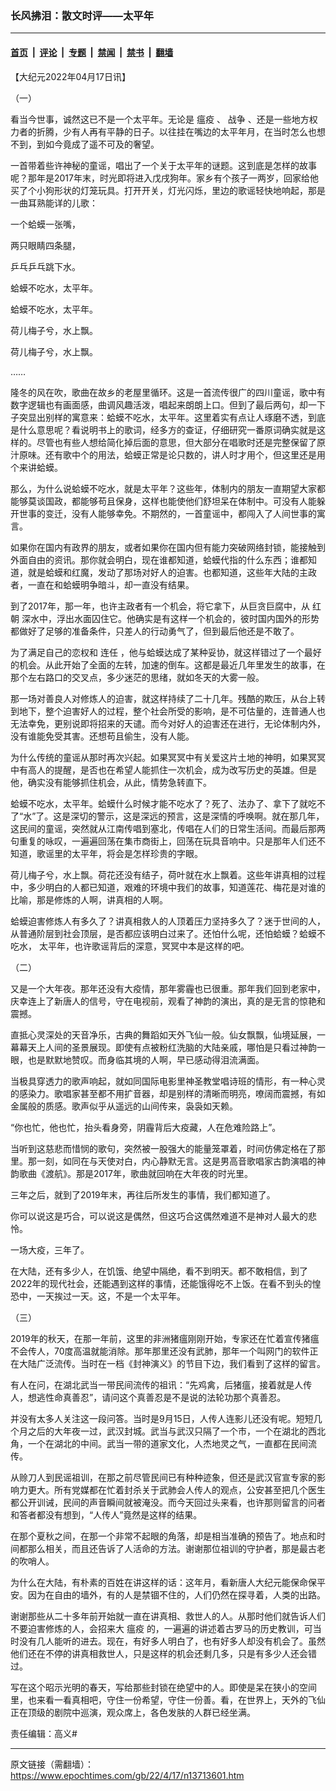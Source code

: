 ### 长风拂泪：散文时评——太平年

---

#### [首页](../../../..?n13713601) &nbsp;|&nbsp; [评论](../../../../../epoch-comment?n13713601) &nbsp;|&nbsp; [专题](../../../../../epoch-special?n13713601) &nbsp;|&nbsp; [禁闻](../../../../../epoch-news?n13713601) &nbsp;|&nbsp; [禁书](../../../../../books?n13713601) &nbsp;|&nbsp; [翻墙](https://github.com/gfw-breaker/nogfw/blob/master/README.md?n13713601)


<div class="post_content" id="artbody" itemprop="articleBody">
 <!-- article content begin -->
 <p>
  【大纪元2022年04月17日讯】
 </p>
 <p>
  （一）
 </p>
 <p>
  看当今世事，诚然这已不是一个太平年。无论是
  <ok href="https://www.epochtimes.com/gb/tag/%E7%98%9F%E7%96%AB.html">
   瘟疫
  </ok>
  、
  <ok href="https://www.epochtimes.com/gb/tag/%E6%88%98%E4%BA%89.html">
   战争
  </ok>
  、还是一些地方权力者的折腾，少有人再有平静的日子。以往挂在嘴边的太平年月，在当时怎么也想不到，到如今竟成了遥不可及的奢望。
 </p>
 <p>
  一首带着些许神秘的童谣，唱出了一个关于太平年的谜题。这到底是怎样的故事呢？那年是2017年末，时光即将进入戊戌狗年。家乡有个孩子一两岁，回家给他买了个小狗形状的灯笼玩具。打开开关，灯光闪烁，里边的歌谣轻快地响起，那是一曲耳熟能详的儿歌：
 </p>
 <p>
  一个蛤蟆一张嘴，
 </p>
 <p>
  两只眼睛四条腿，
 </p>
 <p>
  乒乓乒乓跳下水。
 </p>
 <p>
  蛤蟆不吃水，太平年。
 </p>
 <p>
  蛤蟆不吃水，太平年。
 </p>
 <p>
  荷儿梅子兮，水上飘。
 </p>
 <p>
  荷儿梅子兮，水上飘。
 </p>
 <p>
  ……
 </p>
 <p>
  隆冬的风在吹，歌曲在故乡的老屋里循环。这是一首流传很广的四川童谣，歌中有数字逻辑也有画面感，曲调风趣活泼，唱起来朗朗上口。但到了最后两句，却一下子突显出别样的寓意来：蛤蟆不吃水，太平年。这里着实有点让人琢磨不透，到底是什么意思呢？看说明书上的歌词，经多方的查证，仔细研究一番原词确实就是这样的。尽管也有些人想给简化掉后面的意思，但大部分在唱歌时还是完整保留了原汁原味。还有歌中个的用法，蛤蟆正常是论只数的，讲人时才用个，但这里还是用个来讲蛤蟆。
 </p>
 <p>
  那么，为什么说蛤蟆不吃水，就是太平年？这些年，体制内的朋友一直期望大家都能够莫谈国政，都能够苟且保身，这样也能使他们舒坦呆在体制中。可没有人能躲开世事的变迁，没有人能够幸免。不期然的，一首童谣中，都闯入了人间世事的寓言。
 </p>
 <p>
  如果你在国内有政界的朋友，或者如果你在国内但有能力突破网络封锁，能接触到外面自由的资讯。那你就会明白，现在谁都知道，蛤蟆代指的什么东西；谁都知道，就是蛤蟆和红魔，发动了那场对好人的迫害。也都知道，这些年大陆的主政者，一直在和蛤蟆明争暗斗，却一直没有结果。
 </p>
 <p>
  到了2017年，那一年，也许主政者有一个机会，将它拿下，从巨贪巨腐中，从
  <ok href="https://www.epochtimes.com/gb/tag/%E7%BA%A2%E6%9C%9D.html">
   红朝
  </ok>
  深水中，浮出水面囚住它。他确实是有这样一个机会的，彼时国内国外的形势都做好了足够的准备条件，只差人的行动勇气了，但到最后他还是不敢了。
 </p>
 <p>
  为了满足自己的恋权和
  <ok href="https://www.epochtimes.com/gb/tag/%E8%BF%9E%E4%BB%BB.html">
   连任
  </ok>
  ，他与蛤蟆达成了某种妥协，就这样错过了一个最好的机会。从此开始了全面的左转，加速的倒车。这都是最近几年里发生的故事，在那个左右路口的交叉点，多少迷茫的思绪，就如冬天的大雾一般。
 </p>
 <p>
  那一场对善良人对修炼人的迫害，就这样持续了二十几年。残酷的欺压，从台上转到地下，整个迫害好人的过程，整个社会所受的影响，是不可估量的，连普通人也无法幸免，更别说即将招来的天谴。而今对好人的迫害还在进行，无论体制内外，没有谁能免受其害。还想苟且偷生，没有人能。
 </p>
 <p>
  为什么传统的童谣从那时再次兴起。如果冥冥中有关爱这片土地的神明，如果冥冥中有高人的提醒，是否也在希望人能抓住一次机会，成为改写历史的英雄。但是他，确实没有能够抓住机会，从此，情势急转直下。
 </p>
 <p>
  蛤蟆不吃水，太平年。蛤蟆什么时候才能不吃水了？死了、法办了、拿下了就吃不了“水”了。这是深切的警示，这是深远的预言，这是深情的呼唤啊。就在那几年，这民间的童谣，突然就从江南传唱到塞北，传唱在人们的日常生活间。而最后那两句重复的咏叹，一遍遍回荡在集市商街上，回荡在玩具音响中。只是那年人们还不知道，歌谣里的太平年，将会是怎样珍贵的字眼。
 </p>
 <p>
  荷儿梅子兮，水上飘。荷花还没有结子，荷叶就在水上飘着。这些年讲真相的过程中，多少明白的人都已知道，艰难的环境中我们的故事，知道莲花、梅花是对谁的比喻，那是修炼的人啊，讲真相的人啊。
 </p>
 <p>
  蛤蟆迫害修炼人有多久了？讲真相救人的人顶着压力坚持多久了？迷于世间的人，从普通阶层到社会顶层，是否都应该明白过来了。还怕什么呢，还怕蛤蟆？蛤蟆不吃水， 太平年，也许歌谣背后的深意，冥冥中本是这样的吧。
 </p>
 <p>
  （二）
 </p>
 <p>
  又是一个大年夜。那年还没有大疫情，那年雾霾也已很重。那年我们回到老家中，庆幸连上了新唐人的信号，守在电视前，观看了神韵的演出，真的是无言的惊艳和震撼。
 </p>
 <p>
  直抵心灵深处的天音净乐，古典的舞蹈如天外飞仙一般。仙女飘飘，仙境延展，一幕幕天上人间的圣景展现。即使有点被粉红洗脑的大陆亲戚，哪怕是只看过神韵一眼，也是默默地赞叹。而身临其境的人啊，早已感动得泪流满面。
 </p>
 <p>
  当极具穿透力的歌声响起，就如同国际电影里神圣教堂唱诗班的情形，有一种心灵的感染力。歌唱家甚至都不用扩音器，却是别样的清晰而明亮，嘹阔而震撼，有如金属般的质感。歌声似乎从遥远的山间传来，袅袅如天赖。
 </p>
 <p>
  “你也忙，他也忙，抬头看身旁，阴霾背后大疫藏，人在危难险路上”。
 </p>
 <p>
  当听到这慈悲而惜悯的歌句，突然被一股强大的能量笼罩着，时间仿佛定格在了那里。那一刻，如同在与天使对白，内心静默无言。这是男高音歌唱家古韵演唱的神韵歌曲《渡航》。那是2017年，歌曲就回响在大年夜的时光里。
 </p>
 <p>
  三年之后，就到了2019年末，再往后所发生的事情，我们都知道了。
 </p>
 <p>
  你可以说这是巧合，可以说这是偶然，但这巧合这偶然难道不是神对人最大的悲怜。
 </p>
 <p>
  一场大疫，三年了。
 </p>
 <p>
  在大陆，还有多少人，在饥饿、绝望中隔绝，看不到明天。都不敢相信，到了2022年的现代社会，还能遇到这样的事情，还能饿得吃不上饭。在看不到头的惶恐中，一天挨过一天。这，不是一个太平年。
 </p>
 <p>
  （三）
 </p>
 <p>
  2019年的秋天，在那一年前，这里的非洲猪瘟刚刚开始，专家还在忙着宣传猪瘟不会传人，70度高温就能消除。那年那里还没有武肺，那年一个叫网门的软件正在大陆广泛流传。当时在一档《封神演义》的节目下边，我们看到了这样的留言。
 </p>
 <p>
  有人在问，在湖北武当一带民间流传的祖讯：“先鸡禽，后猪瘟，接着就是人传人，想逃性命真善忍”，请问这个真善忍是不是说的法轮功那个真善忍。
 </p>
 <p>
  并没有太多人关注这一段问答。当时是9月15日，人传人连影儿还没有呢。短短几个月之后的大年夜一过，武汉封城。武当与武汉只隔了一个市，一个在湖北的西北角，一个在湖北的中间。武当一带的道家文化，人杰地灵之气，一直都在民间流传。
 </p>
 <p>
  从赊刀人到民谣祖训，在那之前尽管民间已有种种迹象，但还是武汉官宣专家的影响力更大。所有党媒都在忙着封杀关于武肺会人传人的观点，公安甚至把几个医生都公开训诫，民间的声音瞬间就被淹没。而今天回过头来看，也许那则留言的问者和答者都没有想到，“人传人”竟然是这样的结果。
 </p>
 <p>
  在那个夏秋之间，在那一个非常不起眼的角落，却是相当准确的预告了。地点和时间都那么相关，而且还告诉了人活命的方法。谢谢那位祖训的守护者，那是最古老的吹哨人。
 </p>
 <p>
  为什么在大陆，有朴素的百姓在讲这样的话：这年月，看新唐人大纪元能保命保平安。因为在自由的墙外，有的人是禁锢不住的，人们仍然在探寻着，人类的出路。
 </p>
 <p>
  谢谢那些从二十多年前开始就一直在讲真相、救世人的人。从那时他们就告诉人们不要迫害修炼的人，会招来大
  <ok href="https://www.epochtimes.com/gb/tag/%E7%98%9F%E7%96%AB.html">
   瘟疫
  </ok>
  的，一遍遍的讲述着古罗马的历史教训，可当时没有几人能听的进去。现在，有好多人明白了，也有好多人却没有机会了。虽然他们还在不停的讲真相救世人，只是这样的机会还剩几多，只是有多少人还会错过。
 </p>
 <p>
  写在这个昭示光明的春天，写给那些封锁在绝望中的人。即使是呆在狭小的空间里，也来看一看真相吧，守住一份希望，守住一份善。看，在世界上，天外的飞仙正在顶级的剧院中巡演，观众席上，各色发肤的人群已经坐满。
 </p>
 <p>
  责任编辑：高义#
 </p>
 <!-- article content end -->
 <div id="below_article_ad">
 </div>
</div>


---

原文链接（需翻墙）：https://www.epochtimes.com/gb/22/4/17/n13713601.htm